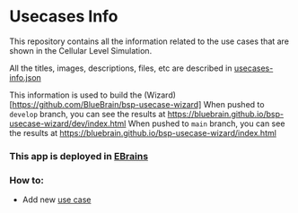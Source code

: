 
# Usecases Info
This repository contains all the information related to the use cases that are shown in the Cellular Level Simulation.

All the titles, images, descriptions, files, etc are described in [usecases-info.json](usecases-info.json)

This information is used to build the (Wizard)[https://github.com/BlueBrain/bsp-usecase-wizard]
When pushed to `develop` branch, you can see the results at https://bluebrain.github.io/bsp-usecase-wizard/dev/index.html
When pushed to `main` branch, you can see the results at https://bluebrain.github.io/bsp-usecase-wizard/index.html


### This app is deployed in [EBrains](https://ebrains-cls-interactive.github.io/online-use-cases.html)


### How to:
* Add new [use case](/documentation/add_new_usecase.md)

